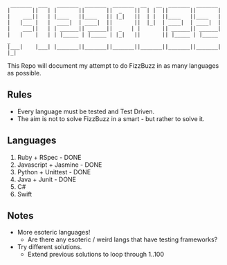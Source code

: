 ```
 _______  ___   _______  _______  _______  __   __  _______  _______
|       ||   | |       ||       ||  _    ||  | |  ||       ||       |
|    ___||   | |____   ||____   || |_|   ||  | |  ||____   ||____   |
|   |___ |   |  ____|  | ____|  ||       ||  |_|  | ____|  | ____|  |
|    ___||   | | ______|| ______||  _   | |       || ______|| ______|
|   |    |   | | |_____ | |_____ | |_|   ||       || |_____ | |_____   _
|___|    |___| |_______||_______||_______||_______||_______||_______| |_|
```

This Repo will document my attempt to do FizzBuzz in as many languages as possible.

## Rules

* Every language must be tested and Test Driven.
* The aim is not to solve FizzBuzz in a smart - but rather to solve it.


## Languages

1. Ruby + RSpec - DONE
2. Javascript + Jasmine - DONE
3. Python + Unittest - DONE
4. Java + Junit - DONE
5. C#
6. Swift


## Notes

* More esoteric languages!
  * Are there any esoteric / weird langs that have testing frameworks?
* Try different solutions.
  * Extend previous solutions to loop through 1..100

